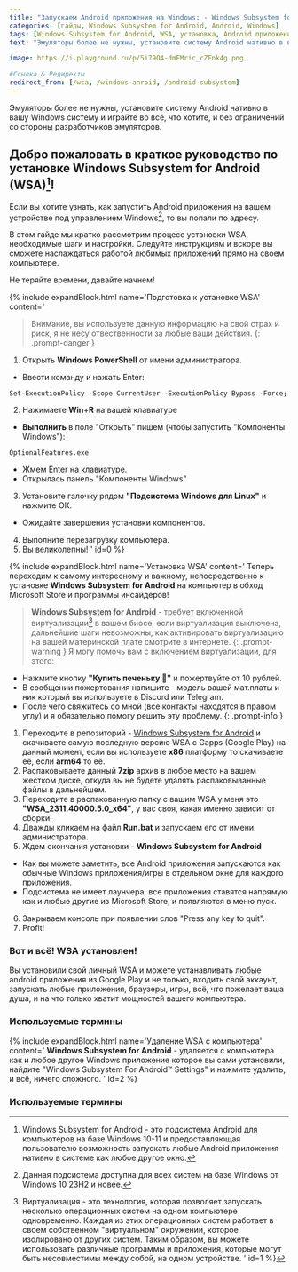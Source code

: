 ```yaml
---
title: "Запускаем Android приложения на Windows: - Windows Subsystem for Android"
categories: [гайды, Windows Subsystem for Android, Android, Windows]
tags: [Windows Subsystem for Android, WSA, установка, Android приложения, Windows, руководство, инструкции]
text: "Эмуляторы более не нужны, установите систему Android нативно в вашу Windows систему и играйте во всё, что хотите, и без ограничений со стороны разработчиков эмуляторов, поддерживаются все APK/APKS приложения."

image: https://i.playground.ru/p/5i79O4-dmFMric_cZFnk4g.png

#Ссылка & Редиректы
redirect_from: [/wsa, /windows-anroid, /android-subsystem]
---
```

Эмуляторы более не нужны, установите систему Android нативно в вашу Windows систему и играйте во всё, что хотите, и без ограничений со стороны разработчиков эмуляторов.

## Добро пожаловать в краткое руководство по установке **Windows Subsystem for Android (WSA)[^wsa]**! 

Если вы хотите узнать, как запустить Android приложения на вашем устройстве под управлением Windows[^win], то вы попали по адресу. 

В этом гайде мы кратко рассмотрим процесс установки WSA, необходимые шаги и настройки. 
Следуйте инструкциям и вскоре вы сможете наслаждаться работой любимых приложений прямо на своем компьютере. 

Не теряйте времени, давайте начнем!

{% include expandBlock.html name='Подготовка к установке WSA' content='
> Внимание, вы используете данную информацию на свой страх и риск, я не несу отвественности за любые ваши действия.
{: .prompt-danger }

1. Открыть **Windows PowerShell** от имени администратора.
* Ввести команду и нажать Enter: 
```shell
Set-ExecutionPolicy -Scope CurrentUser -ExecutionPolicy Bypass -Force;
```
2. Нажимаете **Win**+**R** на вашей клавиатуре
* **Выполнить** в поле "Открыть" пишем (чтобы запустить "Компоненты Windows"):
```text
OptionalFeatures.exe
```
* Жмем Enter на клавиатуре.
* Открылась панель "Компоненты Windows"
3. Установите галочку рядом **"Подсистема Windows для Linux"** и нажмите ОК.
* Ожидайте завершения установки компонентов.
4. Выполните перезагрузку компьютера.
5. Вы великолепны!
' id=0 %}

{% include expandBlock.html name='Установка WSA' content='
Теперь переходим к самому интересному и важному, непосредственно к установке **Windows Subsystem for Android** на компьютер в обход Microsoft Store и программы инсайдеров!

> **Windows Subsystem for Android** - требует включенной виртуализации[^virt] в вашем биосе, если виртуализация выключена, дальнейшие шаги невозможны, как активировать виртуализацию на вашей материнской плате смотрите в интернете.
{: .prompt-warning }
> Я могу помочь вам с включением виртуализации, для этого:
* Нажмите кнопку **"Купить печеньку 🍪"** и пожертвуйте от 10 рублей.
* В сообщении пожертования напишите - модель вашей мат.платы и ник который вы используете в Discord или Telegram.
* После чего свяжитесь со мной (все контакты находятся в правом углу) и я обязательно помогу решить эту проблему. 
{: .prompt-info }

1. Переходите в репозиторий - [Windows Subsystem for Android](https://github.com/MustardChef/WSABuilds/releases/) и скачиваете самую последную версию WSA c Gapps (Google Play) на данный момент, если вы используете **x86** платформу то скачиваете её, если **arm64** то её.
2. Распаковываете данный **7zip** архив в любое место на вашем жестком диске, откуда вы не будете удалять распаковыванные файлы в дальнейшем.
3. Переходите в распакованную папку с вашим WSA у меня это **"WSA_2311.40000.5.0_x64"**, у вас своя, какая именно зависит от сборки.
4. Дважды кликаем на файл **Run.bat** и запускаем его от имени администратора.
5. Ждем окончания установки - **Windows Subsystem for Android**
* Как вы можете заметить, все Android приложения запускаются как обычные Windows приложения/игры в отдельном окне для каждого приложения.
* Подсистема не имеет лаунчера, все приложения ставятся напрямую как и любые другие из Microsoft Store, и появляются в меню пуск.
6. Закрываем консоль при появлении слов "Press any key to quit".
7. Profit!

### Вот и всё! WSA установлен!
Вы установили свой личный WSA и можете устанавливать любые android приложения из Google Play и не только, входить свой аккаунт, запускать любые приложения, браузеры, игры, всё, что пожелает ваша душа, и на что только хватит мощностей вашего компьютера.

### Используемые термины
[^virt]: Виртуализация - это технология, которая позволяет запускать несколько операционных систем на одном компьютере одновременно. Каждая из этих операционных систем работает в своем собственном "виртуальном" окружении, которое изолировано от других систем. Таким образом, вы можете использовать различные программы и приложения, которые могут быть несовместимы между собой, на одном устройстве.
' id=1 %}

{% include expandBlock.html name='Удаление WSA с компьютера' content='
**Windows Subsystem for Android** - удаляется с компьютера как и любое другое Windows приложение которое вы сами установили, найдите "Windows Subsystem For Android™ Settings" и нажмите удалить, и всё, ничего сложного.
' id=2 %}

### Используемые термины
[^wsa]: Windows Subsystem for Android - это подсистема Android для компьютеров на базе Windows 10-11 и предоставляющая пользователю возможность запускать любые Android приложения нативно в системе как любое другое окно.
[^win]: Данная подсистема доступна для всех систем на базе Windows от Windows 10 23H2 и новее.
